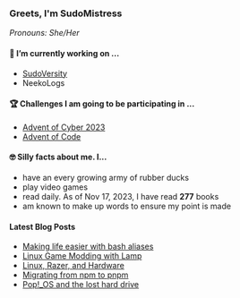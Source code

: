 ### Greets, I'm SudoMistress

_Pronouns: She/Her_

#### 🔭 I’m currently working on ...

- [SudoVersity](https://www.sudoversity.fyi)
- NeekoLogs

#### 🏆 Challenges I am going to be participating in ...

- [Advent of Cyber 2023](https://tryhackme.com/room/adventofcyber2023)
- [Advent of Code](https://adventofcode.com)

#### 🤓 Silly facts about me. I...

- have an every growing army of rubber ducks
- play video games
- read daily. As of Nov 17, 2023, I have read **277** books
- am known to make up words to ensure my point is made

#### Latest Blog Posts

<!-- BLOG-POST-LIST:START -->
- [Making life easier with bash aliases](https://www.sudoversity.fyi/posts/create-bash-aliases/)
- [Linux Game Modding with Lamp](https://www.sudoversity.fyi/posts/linux-game-modding-with-lamp/)
- [Linux, Razer, and Hardware](https://www.sudoversity.fyi/posts/linux-razer-hardware/)
- [Migrating from npm to pnpm](https://www.sudoversity.fyi/posts/migrating-from-npm-to-pnpm/)
- [Pop!_OS and the lost hard drive](https://www.sudoversity.fyi/posts/popos-lost-harddrive/)
<!-- BLOG-POST-LIST:END -->
